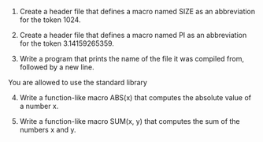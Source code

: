 1. Create a header file that defines a macro named SIZE as an abbreviation for the token 1024.

2. Create a header file that defines a macro named PI as an abbreviation for the token 3.14159265359.

3. Write a program that prints the name of the file it was compiled from, followed by a new line.

You are allowed to use the standard library

4. Write a function-like macro ABS(x) that computes the absolute value of a number x.

5. Write a function-like macro SUM(x, y) that computes the sum of the numbers x and y.
